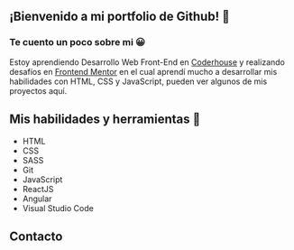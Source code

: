 ## ¡Bienvenido a mi portfolio de Github! 👋

### Te cuento un poco sobre mi 😀
<p>Estoy aprendiendo Desarrollo Web Front-End en <a href="https://www.coderhouse.com/" target="_blank">Coderhouse</a> y realizando desafíos en <a href="https://www.frontendmentor.io/home" target="_blank">Frontend Mentor</a> en el cual aprendí mucho a desarrollar mis habilidades con HTML, CSS y JavaScript, pueden ver algunos de mis proyectos aquí.</p>

## Mis habilidades y herramientas 📝

* HTML
* CSS
* SASS
* Git
* JavaScript
* ReactJS
* Angular
* Visual Studio Code

## Contacto
